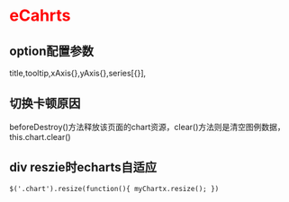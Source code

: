 # <font color=red>eCahrts</font>
## option配置参数
title,tooltip,xAxis{},yAxis{},series[{}],

## 切换卡顿原因
beforeDestroy()方法释放该页面的chart资源，clear()方法则是清空图例数据，this.chart.clear()

## div reszie时echarts自适应
``$('.chart').resize(function(){
		myChartx.resize();
})``
